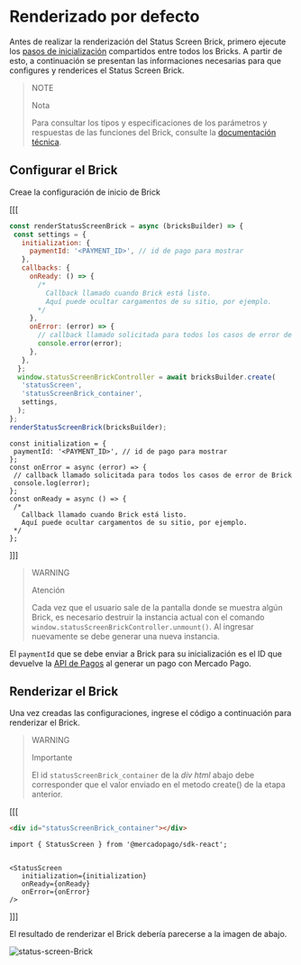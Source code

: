 # Renderizado por defecto

Antes de realizar la renderización del Status Screen Brick, primero ejecute los [pasos de inicialización](/developers/es/docs/checkout-bricks/common-initialization) compartidos entre todos los Bricks. A partir de esto, a continuación se presentan las informaciones necesarias para que configures y renderices el Status Screen Brick.

> NOTE
>
> Nota
>
> Para consultar los tipos y especificaciones de los parámetros y respuestas de las funciones del Brick, consulte la [documentación técnica](https://github.com/mercadopago/sdk-js/blob/main/API/bricks/status-screen.md).

## Configurar el Brick

Creae la configuración de inicio de Brick

[[[
```Javascript
const renderStatusScreenBrick = async (bricksBuilder) => {
 const settings = {
   initialization: {
     paymentId: '<PAYMENT_ID>', // id de pago para mostrar
   },
   callbacks: {
     onReady: () => {
       /*
         Callback llamado cuando Brick está listo.
         Aquí puede ocultar cargamentos de su sitio, por ejemplo.
       */
     },
     onError: (error) => {
       // callback llamado solicitada para todos los casos de error de Brick
       console.error(error);
     },
   },
  };
  window.statusScreenBrickController = await bricksBuilder.create(
   'statusScreen',
   'statusScreenBrick_container',
   settings,
  );  
};
renderStatusScreenBrick(bricksBuilder);
```
```react-jsx
const initialization = {
 paymentId: '<PAYMENT_ID>', // id de pago para mostrar
};
const onError = async (error) => {
 // callback llamado solicitada para todos los casos de error de Brick
 console.log(error);
};
const onReady = async () => {
 /*
   Callback llamado cuando Brick está listo.
   Aquí puede ocultar cargamentos de su sitio, por ejemplo.
 */
};
```
]]]

> WARNING
> 
> Atención
>
> Cada vez que el usuario sale de la pantalla donde se muestra algún Brick, es necesario destruir la instancia actual con el comando `window.statusScreenBrickController.unmount()`. Al ingresar nuevamente se debe generar una nueva instancia.

El `paymentId` que se debe enviar a Brick para su inicialización es el ID que devuelve la [API de Pagos](/developers/pt/reference/payments/_payments/post) al generar un pago con Mercado Pago.

## Renderizar el Brick

Una vez creadas las configuraciones, ingrese el código a continuación para renderizar el Brick. 

> WARNING
>
> Importante
>
> El id `statusScreenBrick_container` de la _div html_  abajo debe corresponder que el valor enviado en el metodo create() de la etapa anterior.

[[[
```html
<div id="statusScreenBrick_container"></div>
```
```react-jsx
import { StatusScreen } from '@mercadopago/sdk-react';


<StatusScreen
   initialization={initialization}
   onReady={onReady}
   onError={onError}
/>
```
]]]

El resultado de renderizar el Brick debería parecerse a la imagen de abajo.

![status-screen-Brick](checkout-bricks/status-screen-brick-es.jpg)